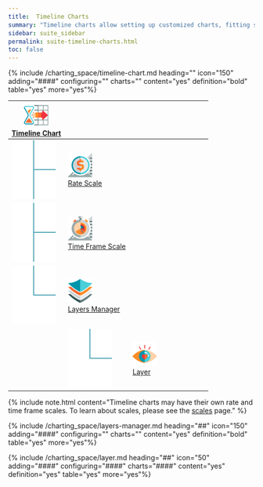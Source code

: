 ```yaml
---
title:  Timeline Charts
summary: "Timeline charts allow setting up customized charts, fitting specific data products, and potentially their own rate and time frame scales."
sidebar: suite_sidebar
permalink: suite-timeline-charts.html
toc: false
---
```


{% include /charting_space/timeline-chart.md heading="" icon="150" adding="####" configuring="" charts="" content="yes" definition="bold" table="yes" more="yes"%}

<table class='hierarchyTable'><thead><tr><th><a href='#timeline-chart' data-toggle='tooltip' data-original-title='{{site.data.charting_system.timeline_chart}}'><img src='images/icons/nodes/png50/timeline-chart.png' /><br />Timeline Chart</a></th><th></th><th></th><th></th><th></th><th></th><th></th><th></th><th></th><th></th></tr></thead><tbody>
<tr><td><img src='images/icons/various/png/tree-connector-fork.png' /></td><td><a href='#rate-scale' data-toggle='tooltip' data-original-title='{{site.data.charting_system.rate_scale}}'><img src='images/icons/nodes/png50/rate-scale.png' /><br />Rate Scale</a></td><td></td><td></td><td></td><td></td><td></td><td></td><td></td><td></td></tr>
<tr><td><img src='images/icons/various/png/tree-connector-fork.png' /></td><td><a href='#time-frame-scale' data-toggle='tooltip' data-original-title='{{site.data.charting_system.time_frame_scale}}'><img src='images/icons/nodes/png50/time-frame-scale.png' /><br />Time Frame Scale</a></td><td></td><td></td><td></td><td></td><td></td><td></td><td></td><td></td></tr>
<tr><td><img src='images/icons/various/png/tree-connector-elbow.png' /></td><td><a href='#layers-manager' data-toggle='tooltip' data-original-title='{{site.data.charting_system.layers_manager}}'><img src='images/icons/nodes/png50/layers-manager.png' /><br />Layers Manager</a></td><td></td><td></td><td></td><td></td><td></td><td></td><td></td><td></td></tr>
<tr><td></td><td><img src='images/icons/various/png/tree-connector-elbow.png' /></td><td><a href='#layer' data-toggle='tooltip' data-original-title='{{site.data.charting_system.layer}}'><img src='images/icons/nodes/png50/layer.png' /><br />Layer</a></td><td></td><td></td><td></td><td></td><td></td><td></td><td></td></tr></tbody></table>


{% include note.html content="Timeline charts may have their own rate and time frame scales. To learn about scales, please see the [scales](suite-scales.html) page." %}

{% include /charting_space/layers-manager.md heading="##" icon="150" adding="####" configuring="" charts="" content="yes" definition="bold" table="yes" more="yes"%}

{% include /charting_space/layer.md heading="##" icon="50" adding="####" configuring="####" charts="####" content="yes" definition="yes" table="yes" more="yes"%}